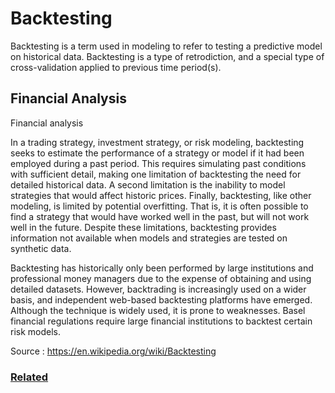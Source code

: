 # Backtesting
Backtesting is a term used in modeling to refer to testing a predictive model on historical data. Backtesting is a type of retrodiction, and a special type of cross-validation applied to previous time period(s).

## Financial Analysis

Financial analysis

In a trading strategy, investment strategy, or risk modeling, backtesting seeks to estimate the performance of a strategy or model if it had been employed during a past period. This requires simulating past conditions with sufficient detail, making one limitation of backtesting the need for detailed historical data. A second limitation is the inability to model strategies that would affect historic prices. Finally, backtesting, like other modeling, is limited by potential overfitting. That is, it is often possible to find a strategy that would have worked well in the past, but will not work well in the future. Despite these limitations, backtesting provides information not available when models and strategies are tested on synthetic data.

Backtesting has historically only been performed by large institutions and professional money managers due to the expense of obtaining and using detailed datasets. However, backtrading is increasingly used on a wider basis, and independent web-based backtesting platforms have emerged. Although the technique is widely used, it is prone to weaknesses. Basel financial regulations require large financial institutions to backtest certain risk models. 

Source : https://en.wikipedia.org/wiki/Backtesting

### [Related](https://github.com/CatalaniCD/computer_science/tree/main/4.%20simulation)
